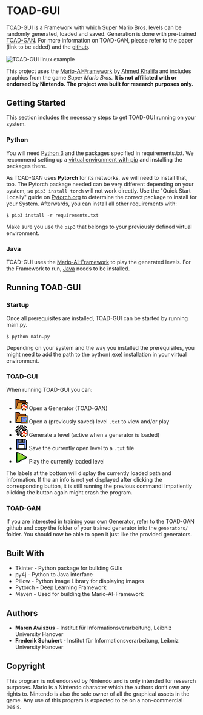 # TOAD-GUI

TOAD-GUI is a Framework with which Super Mario Bros. levels can be randomly generated, loaded and saved.
Generation is done with pre-trained [TOAD-GAN](https://tntgit:3000/awiszus/TOAD-GAN). 
For more information on TOAD-GAN, please refer to the paper (link to be added) and the [github](https://tntgit:3000/awiszus/TOAD-GAN).

<img align="center" alt="TOAD-GUI linux example" src="https://tntgit:3000/awiszus/TOAD-GUI/media/branch/master/icons/TOAD_GUI_example.png">

This project uses the [Mario-AI-Framework](http://marioai.org/) by [Ahmed Khalifa](https://scholar.google.com/citations?user=DRcyg5kAAAAJ&hl=en) and includes graphics from the game _Super Mario Bros._ **It is not affiliated with or endorsed by Nintendo.
The project was built for research purposes only.**

## Getting Started

This section includes the necessary steps to get TOAD-GUI running on your system.

### Python

You will need [Python 3](https://www.python.org/downloads) and the packages specified in requirements.txt.
We recommend setting up a [virtual environment with pip](https://packaging.python.org/guides/installing-using-pip-and-virtual-environments/)
and installing the packages there.

As TOAD-GAN uses **Pytorch** for its networks, we will need to install that, too.
The Pytorch package needed can be very different depending on your system, so `pip3 install torch` will not work directly.
Use the "Quick Start Locally" guide on [Pytorch.org](https://pytorch.org) to determine the correct package to install for your System.
Afterwards, you can install all other requirements with:
```
$ pip3 install -r requirements.txt
```
Make sure you use the `pip3` that belongs to your previously defined virtual environment.

### Java

TOAD-GUI uses the [Mario-AI-Framework](http://marioai.org/) to play the generated levels.
For the Framework to run, [Java](https://www.java.com/de/download/) needs to be installed.

## Running TOAD-GUI

### Startup

Once all prerequisites are installed, TOAD-GUI can be started by running main.py.
```
$ python main.py
```
Depending on your system and the way you installed the prerequisites, you might need to add the path to the python(.exe) installation in your virtual environment.

### TOAD-GUI

When running TOAD-GUI you can:
* ![toad folder](icons/folder_toad.png) Open a Generator (TOAD-GAN)
* ![level folder](icons/folder_level.png) Open a (previously saved) level `.txt` to view and/or play
* ![gear toad](icons/gear_toad.png) Generate a level (active when a generator is loaded)
* ![save button](icons/save_button.png) Save the currently open level to a `.txt` file
* ![play button](icons/play_button.png) Play the currently loaded level

The labels at the bottom will display the currently loaded path and information.
If the an info is not yet displayed after clicking the corresponding button, it is still running the previous command!
Impatiently clicking the button again might crash the program. 

### TOAD-GAN

If you are interested in training your own Generator, refer to the TOAD-GAN github and copy the folder of your trained generator into the `generators/` folder.
You should now be able to open it just like the provided generators.

## Built With

* Tkinter - Python package for building GUIs
* py4j - Python to Java interface
* Pillow - Python Image Library for displaying images
* Pytorch - Deep Learning Framework
* Maven - Used for building the Mario-AI-Framework

## Authors

* **Maren Awiszus** - Institut für Informationsverarbeitung, Leibniz University Hanover
* **Frederik Schubert** - Institut für Informationsverarbeitung, Leibniz University Hanover

## Copyright

This program is not endorsed by Nintendo and is only intended for research purposes. 
Mario is a Nintendo character which the authors don’t own any rights to. 
Nintendo is also the sole owner of all the graphical assets in the game. 
Any use of this program is expected to be on a non-commercial basis. 

